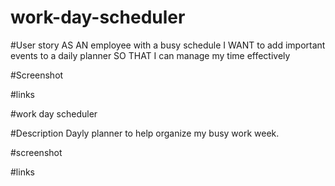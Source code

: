 # work-day-scheduler

#User story
AS AN employee with a busy schedule
I WANT to add important events to a daily planner
SO THAT I can manage my time effectively

#Screenshot

#links

#work day scheduler

#Description
Dayly planner to help organize my busy work week.

#screenshot

#links